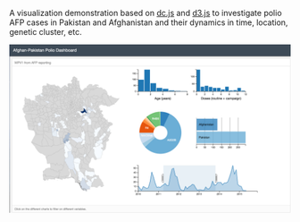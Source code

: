 A visualization demonstration based on [dc.js](https://dc-js.github.io/dc.js/) and [d3.js](http://d3js.org/) to investigate polio AFP cases in Pakistan and Afghanistan and their dynamics in time, location, genetic cluster, etc.

![Alt text](/docs/polio-dashboard-screenshot.png?raw=true "AFP dashboard")
